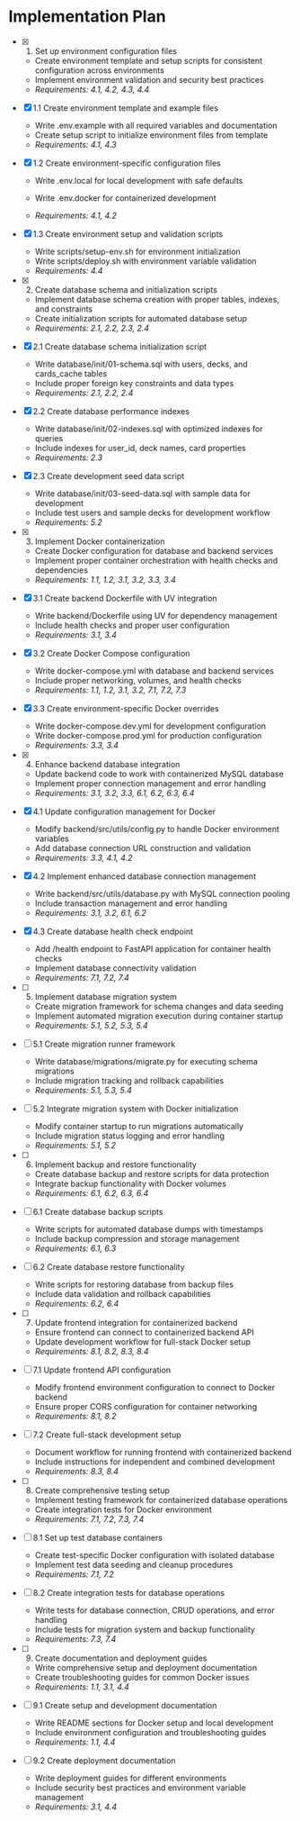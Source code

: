 # Implementation Plan

- [x] 1. Set up environment configuration files





  - Create environment template and setup scripts for consistent configuration across environments
  - Implement environment validation and security best practices
  - _Requirements: 4.1, 4.2, 4.3, 4.4_

- [x] 1.1 Create environment template and example files


  - Write .env.example with all required variables and documentation
  - Create setup script to initialize environment files from template
  - _Requirements: 4.1, 4.3_



- [x] 1.2 Create environment-specific configuration files

  - Write .env.local for local development with safe defaults
  - Write .env.docker for containerized development

  - _Requirements: 4.1, 4.2_

- [x] 1.3 Create environment setup and validation scripts

  - Write scripts/setup-env.sh for environment initialization
  - Write scripts/deploy.sh with environment variable validation
  - _Requirements: 4.4_

- [x] 2. Create database schema and initialization scripts





  - Implement database schema creation with proper tables, indexes, and constraints
  - Create initialization scripts for automated database setup
  - _Requirements: 2.1, 2.2, 2.3, 2.4_

- [x] 2.1 Create database schema initialization script


  - Write database/init/01-schema.sql with users, decks, and cards_cache tables
  - Include proper foreign key constraints and data types
  - _Requirements: 2.1, 2.2, 2.4_

- [x] 2.2 Create database performance indexes


  - Write database/init/02-indexes.sql with optimized indexes for queries
  - Include indexes for user_id, deck names, card properties
  - _Requirements: 2.3_


- [x] 2.3 Create development seed data script

  - Write database/init/03-seed-data.sql with sample data for development
  - Include test users and sample decks for development workflow
  - _Requirements: 5.2_

- [x] 3. Implement Docker containerization





  - Create Docker configuration for database and backend services
  - Implement proper container orchestration with health checks and dependencies
  - _Requirements: 1.1, 1.2, 3.1, 3.2, 3.3, 3.4_

- [x] 3.1 Create backend Dockerfile with UV integration


  - Write backend/Dockerfile using UV for dependency management
  - Include health checks and proper user configuration
  - _Requirements: 3.1, 3.4_

- [x] 3.2 Create Docker Compose configuration


  - Write docker-compose.yml with database and backend services
  - Include proper networking, volumes, and health checks
  - _Requirements: 1.1, 1.2, 3.1, 3.2, 7.1, 7.2, 7.3_

- [x] 3.3 Create environment-specific Docker overrides


  - Write docker-compose.dev.yml for development configuration
  - Write docker-compose.prod.yml for production configuration
  - _Requirements: 3.3, 3.4_

- [x] 4. Enhance backend database integration




  - Update backend code to work with containerized MySQL database
  - Implement proper connection management and error handling
  - _Requirements: 3.1, 3.2, 3.3, 6.1, 6.2, 6.3, 6.4_

- [x] 4.1 Update configuration management for Docker


  - Modify backend/src/utils/config.py to handle Docker environment variables
  - Add database connection URL construction and validation
  - _Requirements: 3.3, 4.1, 4.2_

- [x] 4.2 Implement enhanced database connection management


  - Write backend/src/utils/database.py with MySQL connection pooling
  - Include transaction management and error handling
  - _Requirements: 3.1, 3.2, 6.1, 6.2_

- [x] 4.3 Create database health check endpoint


  - Add /health endpoint to FastAPI application for container health checks
  - Implement database connectivity validation
  - _Requirements: 7.1, 7.2, 7.4_

- [ ] 5. Implement database migration system
  - Create migration framework for schema changes and data seeding
  - Implement automated migration execution during container startup
  - _Requirements: 5.1, 5.2, 5.3, 5.4_

- [ ] 5.1 Create migration runner framework
  - Write database/migrations/migrate.py for executing schema migrations
  - Include migration tracking and rollback capabilities
  - _Requirements: 5.1, 5.3, 5.4_

- [ ] 5.2 Integrate migration system with Docker initialization
  - Modify container startup to run migrations automatically
  - Include migration status logging and error handling
  - _Requirements: 5.1, 5.2_

- [ ] 6. Implement backup and restore functionality
  - Create database backup and restore scripts for data protection
  - Integrate backup functionality with Docker volumes
  - _Requirements: 6.1, 6.2, 6.3, 6.4_

- [ ] 6.1 Create database backup scripts
  - Write scripts for automated database dumps with timestamps
  - Include backup compression and storage management
  - _Requirements: 6.1, 6.3_

- [ ] 6.2 Create database restore functionality
  - Write scripts for restoring database from backup files
  - Include data validation and rollback capabilities
  - _Requirements: 6.2, 6.4_

- [ ] 7. Update frontend integration for containerized backend
  - Ensure frontend can connect to containerized backend API
  - Update development workflow for full-stack Docker setup
  - _Requirements: 8.1, 8.2, 8.3, 8.4_

- [ ] 7.1 Update frontend API configuration
  - Modify frontend environment configuration to connect to Docker backend
  - Ensure proper CORS configuration for container networking
  - _Requirements: 8.1, 8.2_

- [ ] 7.2 Create full-stack development setup
  - Document workflow for running frontend with containerized backend
  - Include instructions for independent and combined development
  - _Requirements: 8.3, 8.4_

- [ ] 8. Create comprehensive testing setup
  - Implement testing framework for containerized database operations
  - Create integration tests for Docker environment
  - _Requirements: 7.1, 7.2, 7.3, 7.4_

- [ ] 8.1 Set up test database containers
  - Create test-specific Docker configuration with isolated database
  - Implement test data seeding and cleanup procedures
  - _Requirements: 7.1, 7.2_

- [ ] 8.2 Create integration tests for database operations
  - Write tests for database connection, CRUD operations, and error handling
  - Include tests for migration system and backup functionality
  - _Requirements: 7.3, 7.4_

- [ ] 9. Create documentation and deployment guides
  - Write comprehensive setup and deployment documentation
  - Create troubleshooting guides for common Docker issues
  - _Requirements: 1.1, 3.1, 4.4_

- [ ] 9.1 Create setup and development documentation
  - Write README sections for Docker setup and local development
  - Include environment configuration and troubleshooting guides
  - _Requirements: 1.1, 4.4_

- [ ] 9.2 Create deployment documentation
  - Write deployment guides for different environments
  - Include security best practices and environment variable management
  - _Requirements: 3.1, 4.4_